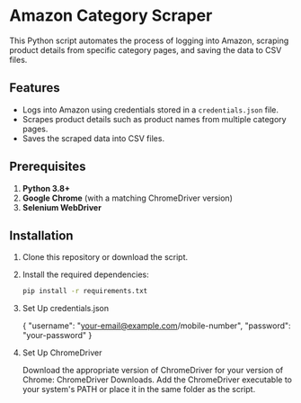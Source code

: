 # Amazon Category Scraper

This Python script automates the process of logging into Amazon, scraping product details from specific category pages, and saving the data to CSV files.

## Features
- Logs into Amazon using credentials stored in a `credentials.json` file.
- Scrapes product details such as product names from multiple category pages.
- Saves the scraped data into CSV files.

## Prerequisites
1. **Python 3.8+**
2. **Google Chrome** (with a matching ChromeDriver version)
3. **Selenium WebDriver**

## Installation

1. Clone this repository or download the script.

2. Install the required dependencies:
   ```bash
   pip install -r requirements.txt

3. Set Up credentials.json

    {
        "username": "your-email@example.com/mobile-number",
        "password": "your-password"
    }

4. Set Up ChromeDriver

    Download the appropriate version of ChromeDriver for your version of Chrome: ChromeDriver Downloads.
    Add the ChromeDriver executable to your system's PATH or place it in the same folder as the script.